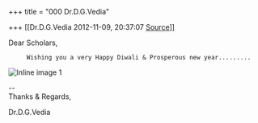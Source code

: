 +++
title = "000 Dr.D.G.Vedia"

+++
[[Dr.D.G.Vedia	2012-11-09, 20:37:07 [Source](https://groups.google.com/g/bvparishat/c/vfPSztjeg7c)]]



Dear Scholars,

   

         Wishing you a very Happy Diwali & Prosperous new year.........

  

  

  

![Inline image 1](https://groups.google.com/group/bvparishat/attach/eff6aaebe7e9e00f/image.png?part=0.1)  

--  
Thanks & Regards,  
  
Dr.D.G.Vedia  

